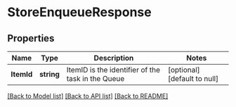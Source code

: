 # StoreEnqueueResponse

## Properties
Name | Type | Description | Notes
------------ | ------------- | ------------- | -------------
**ItemId** | **string** | ItemID is the identifier of the task in the Queue | [optional] [default to null]

[[Back to Model list]](../README.md#documentation-for-models) [[Back to API list]](../README.md#documentation-for-api-endpoints) [[Back to README]](../README.md)

